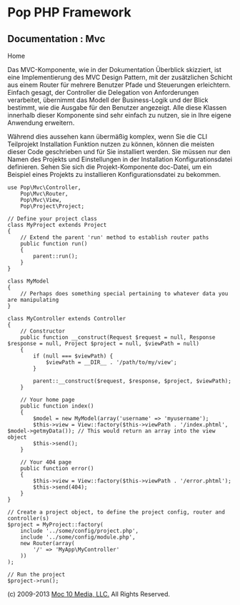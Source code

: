 Pop PHP Framework
=================

Documentation : Mvc
-------------------

Home

Das MVC-Komponente, wie in der Dokumentation Überblick skizziert, ist
eine Implementierung des MVC Design Pattern, mit der zusätzlichen
Schicht aus einem Router für mehrere Benutzer Pfade und Steuerungen
erleichtern. Einfach gesagt, der Controller die Delegation von
Anforderungen verarbeitet, übernimmt das Modell der Business-Logik und
der Blick bestimmt, wie die Ausgabe für den Benutzer angezeigt. Alle
diese Klassen innerhalb dieser Komponente sind sehr einfach zu nutzen,
sie in Ihre eigene Anwendung erweitern.

Während dies aussehen kann übermäßig komplex, wenn Sie die CLI
Teilprojekt Installation Funktion nutzen zu können, können die meisten
dieser Code geschrieben und für Sie installiert werden. Sie müssen nur
den Namen des Projekts und Einstellungen in der Installation
Konfigurationsdatei definieren. Sehen Sie sich die Projekt-Komponente
doc-Datei, um ein Beispiel eines Projekts zu installieren
Konfigurationsdatei zu bekommen.

    use Pop\Mvc\Controller,
        Pop\Mvc\Router,
        Pop\Mvc\View,
        Pop\Project\Project;

    // Define your project class
    class MyProject extends Project
    {
        // Extend the parent 'run' method to establish router paths
        public function run()
        {
            parent::run();
        }
    }

    class MyModel
    {
        // Perhaps does something special pertaining to whatever data you are manipulating
    }

    class MyController extends Controller
    {
        // Constructor
        public function __construct(Request $request = null, Response $response = null, Project $project = null, $viewPath = null)
        {
            if (null === $viewPath) {
                $viewPath = __DIR__ . '/path/to/my/view';
            }

            parent::__construct($request, $response, $project, $viewPath);
        }

        // Your home page
        public function index()
        {
            $model = new MyModel(array('username' => 'myusername');
            $this->view = View::factory($this->viewPath . '/index.phtml', $model->getmyData()); // This would return an array into the view object
            $this->send();
        }

        // Your 404 page
        public function error()
        {
            $this->view = View::factory($this->viewPath . '/error.phtml');
            $this->send(404);
        }
    }

    // Create a project object, to define the project config, router and controller(s)
    $project = MyProject::factory(
        include '../some/config/project.php',
        include '../some/config/module.php',
        new Router(array(
            '/' => 'MyApp\MyController'
        ))
    );

    // Run the project
    $project->run();

\(c) 2009-2013 [Moc 10 Media, LLC.](http://www.moc10media.com) All
Rights Reserved.
